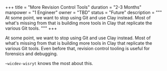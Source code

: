 +++
title = "More Revision Control Tools"
duration = "2-3 Months"
manpower = "1 Engineer"
owner = "TBD"
status = "Future"
description = """
At some point, we want to stop using Git and use Clay instead.  Most of what's missing from that is building more tools in Clay that replicate the various Git tools.
"""
+++

At some point, we want to stop using Git and use Clay instead.  Most of what's missing from that is building more tools in Clay that replicate the various Git tools.  Even before that, revision control tooling is useful for forensics and debugging.

`~wicdev-wisryt` knows the most about this.